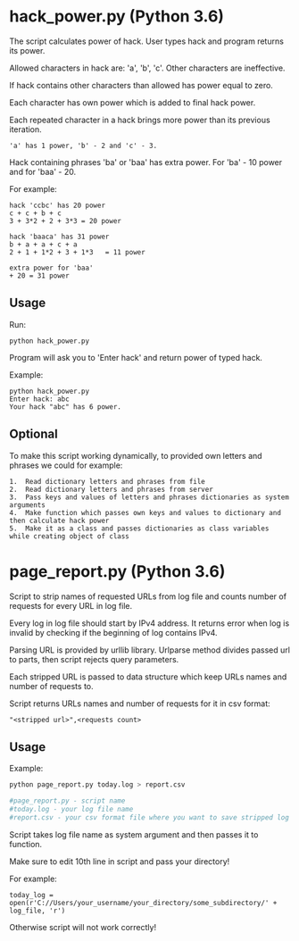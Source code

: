 # hack_power.py (Python 3.6)

The script calculates power of hack. User types hack and program returns its power.

Allowed characters in hack are: 'a', 'b', 'c'. Other characters are ineffective. 

If hack contains other characters than allowed has power equal to zero.

Each character has own power which is added to final hack power.

Each repeated character in a hack brings more power than its previous iteration.

`'a' has 1 power, 'b' - 2 and 'c' - 3.`

Hack containing phrases 'ba' or 'baa' has extra power. For 'ba' - 10 power and for 'baa' - 20.

For example: 
```
hack 'ccbc' has 20 power
c + c + b + c		
3 + 3*2 + 2 + 3*3 = 20 power

hack 'baaca' has 31 power
b + a + a + c + a	
2 + 1 + 1*2 + 3 + 1*3 	= 11 power

extra power for 'baa'
+ 20 = 31 power
```

## Usage

Run: 

`python hack_power.py`

Program will ask you to 'Enter hack' and return power of typed hack.

Example:

```
python hack_power.py
Enter hack: abc
Your hack "abc" has 6 power.
```
## Optional
To make this script working dynamically, to provided own letters and phrases we could for example:
```
1.	Read dictionary letters and phrases from file
2.	Read dictionary letters and phrases from server
3.	Pass keys and values of letters and phrases dictionaries as system arguments
4.	Make function which passes own keys and values to dictionary and then calculate hack power
5.	Make it as a class and passes dictionaries as class variables while creating object of class
```


# page_report.py (Python 3.6)

Script to strip names of requested URLs from log file and counts number of requests for every URL in log file.

Every log in log file should start by IPv4 address. It returns error when log is invalid by checking if the beginning of log contains IPv4.

Parsing URL is provided by urllib library. Urlparse method divides passed url to parts, then script rejects query parameters.

Each stripped URL is passed to data structure which keep URLs names and number of requests to.

Script returns URLs names and number of requests for it in csv format:

`"<stripped url>",<requests count>`


## Usage

Example:

```py
python page_report.py today.log > report.csv

#page_report.py - script name
#today.log - your log file name
#report.csv - your csv format file where you want to save stripped log file
```
Script takes log file name as system argument and then passes it to function. 

Make sure to edit 10th line in script and pass your directory! 

For example:

`today_log = open(r'C://Users/your_username/your_directory/some_subdirectory/' + log_file, 'r')`

Otherwise script will not work correctly!


